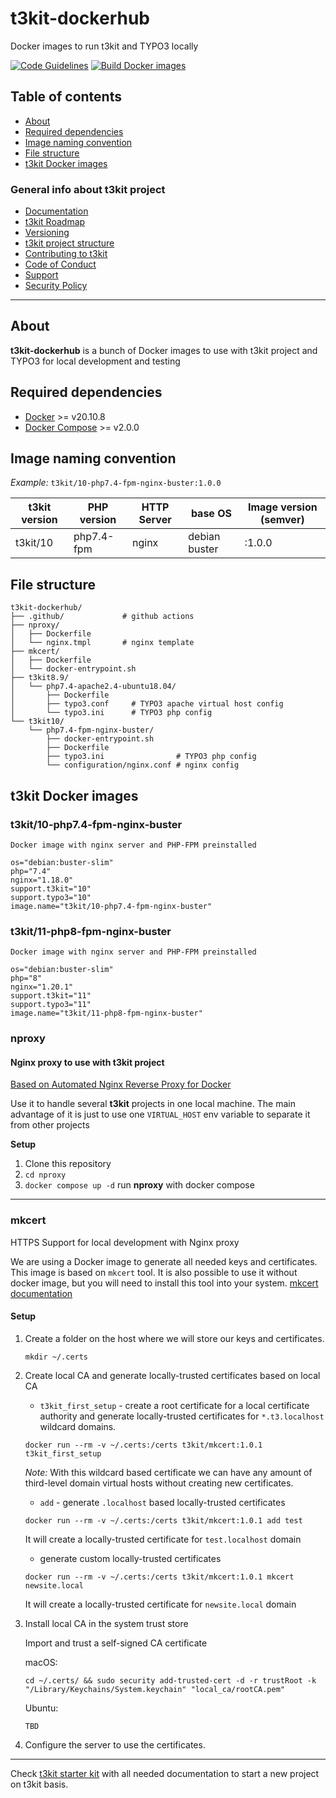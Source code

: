 # t3kit-dockerhub

Docker images to run t3kit and TYPO3 locally

[![Code Guidelines](https://github.com/t3kit/t3kit-dockerhub/actions/workflows/code-guidelines.yml/badge.svg)](https://github.com/t3kit/t3kit-dockerhub/actions/workflows/code-guidelines.yml)
[![Build Docker images](https://github.com/t3kit/t3kit-dockerhub/actions/workflows/docker-images.yml/badge.svg)](https://github.com/t3kit/t3kit-dockerhub/actions/workflows/docker-images.yml)

## Table of contents

- [About](#about)
- [Required dependencies](#required-dependencies)
- [Image naming convention](#image-naming-convention)
- [File structure](#file-structure)
- [t3kit Docker images](#t3kit-docker-images)

### General info about t3kit project

- [Documentation](https://t3kit.gitbook.io/doc)
- [t3kit Roadmap](https://t3kit.gitbook.io/doc/t3kit-roadmap)
- [Versioning](https://t3kit.gitbook.io/doc/t3kit-versioning)
- [t3kit project structure](https://t3kit.gitbook.io/doc/t3kit-project-structure)
- [Contributing to t3kit](https://github.com/t3kit/.github/blob/master/CONTRIBUTING.md)
- [Code of Conduct](https://github.com/t3kit/.github/blob/master/CODE_OF_CONDUCT.md)
- [Support](https://github.com/t3kit/.github/blob/master/SUPPORT.md)
- [Security Policy](https://github.com/t3kit/.github/blob/master/SECURITY.md)

***

## About

**t3kit-dockerhub** is a bunch of Docker images to use with t3kit project and TYPO3 for local development and testing

## Required dependencies

- [Docker](https://docs.docker.com/install/) >= v20.10.8
- [Docker Compose](https://docs.docker.com/compose/cli-command/#installing-compose-v2) >= v2.0.0

## Image naming convention

_Example:_
`t3kit/10-php7.4-fpm-nginx-buster:1.0.0`

|t3kit version|PHP version|HTTP Server   |base OS|Image version (semver)|
|-------------|-----------|--------------|-------|----------------------|
|t3kit/10     |php7.4-fpm |nginx         |debian buster          |:1.0.0|

## File structure

```text
t3kit-dockerhub/
├── .github/             # github actions
├── nproxy/
│   ├── Dockerfile
│   └── nginx.tmpl       # nginx template
├── mkcert/
│   ├── Dockerfile
│   └── docker-entrypoint.sh
├── t3kit8.9/
│   └── php7.4-apache2.4-ubuntu18.04/
│       ├── Dockerfile
│       ├── typo3.conf     # TYPO3 apache virtual host config
│       └── typo3.ini      # TYPO3 php config
└── t3kit10/
    └── php7.4-fpm-nginx-buster/
        ├── docker-entrypoint.sh
        ├── Dockerfile
        ├── typo3.ini                # TYPO3 php config
        └── configuration/nginx.conf # nginx config
```

## t3kit Docker images

### t3kit/10-php7.4-fpm-nginx-buster

```shell
Docker image with nginx server and PHP-FPM preinstalled

os="debian:buster-slim"
php="7.4"
nginx="1.18.0"
support.t3kit="10"
support.typo3="10"
image.name="t3kit/10-php7.4-fpm-nginx-buster"
```

### t3kit/11-php8-fpm-nginx-buster

```shell
Docker image with nginx server and PHP-FPM preinstalled

os="debian:buster-slim"
php="8"
nginx="1.20.1"
support.t3kit="11"
support.typo3="11"
image.name="t3kit/11-php8-fpm-nginx-buster"
```

### nproxy

#### Nginx proxy to use with t3kit project

[Based on Automated Nginx Reverse Proxy for Docker](https://github.com/nginx-proxy/nginx-proxy)

Use it to handle several **t3kit** projects in one local machine. The main advantage of it is just to use one `VIRTUAL_HOST` env variable to separate it from other projects

**Setup**

1. Clone this repository
2. `cd nproxy`
3. `docker compose up -d` run **nproxy** with docker compose

***

### mkcert

HTTPS Support for local development with Nginx proxy

We are using a Docker image to generate all needed keys and certificates.
This image is based on `mkcert` tool. It is also possible to use it without docker image, but you will need to install this tool into your system. [mkcert documentation](https://github.com/FiloSottile/mkcert)

#### Setup

1. Create a folder on the host where we will store our keys and certificates.

    ```shell
    mkdir ~/.certs
    ```

2. Create local CA and generate locally-trusted certificates based on local CA
    - `t3kit_first_setup` - create a root certificate for a local certificate authority and generate locally-trusted certificates for `*.t3.localhost` wildcard domains.

    ```shell
    docker run --rm -v ~/.certs:/certs t3kit/mkcert:1.0.1 t3kit_first_setup
    ```

    *Note:* With this wildcard based certificate we can have any amount of third-level domain virtual hosts without creating new certificates.

    - `add` - generate `.localhost` based locally-trusted certificates

    ```shell
    docker run --rm -v ~/.certs:/certs t3kit/mkcert:1.0.1 add test
    ```

    It will create a locally-trusted certificate for `test.localhost` domain

    - generate custom locally-trusted certificates

    ```shell
    docker run --rm -v ~/.certs:/certs t3kit/mkcert:1.0.1 mkcert newsite.local
    ```

    It will create a locally-trusted certificate for `newsite.local` domain

3. Install local CA in the system trust store

    Import and trust a self-signed CA certificate

    macOS:

    ```shell
    cd ~/.certs/ && sudo security add-trusted-cert -d -r trustRoot -k "/Library/Keychains/System.keychain" "local_ca/rootCA.pem"
    ```

    Ubuntu:

    ```shell
    TBD
    ```

4. Configure the server to use the certificates.

***

Check [t3kit starter kit](https://github.com/t3kit/t3kit-starter) with all needed documentation to start a new project on t3kit basis.

